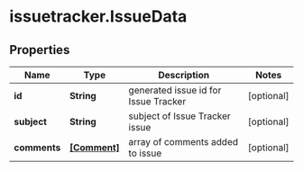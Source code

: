 # issuetracker.IssueData

## Properties

Name | Type | Description | Notes
------------ | ------------- | ------------- | -------------
**id** | **String** | generated issue id for Issue Tracker | [optional] 
**subject** | **String** | subject of Issue Tracker issue | [optional] 
**comments** | [**[Comment]**](Comment.md) | array of comments added to issue | [optional] 


